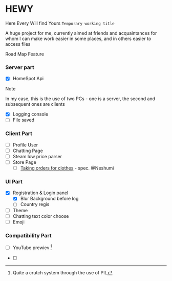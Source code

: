 # HEWY
Here Every Will find Yours ` Temporary working title `

A huge project for me, currently aimed at friends and acquaintances for whom I can make work easier in some places, and in others easier to access files






Road Map Feature 
### Server part

- [x] HomeSpot Api
> [!NOTE]
> In my case, this is the use of two PCs - one is a server, the second and subsequent ones are clients
- [x] Logging console
- [ ] File saved

### Client Part

- [ ] Profile User
- [ ] Chatting Page
- [ ] Steam low price parser
- [ ] Store Page
  - [ ] [Taking orders for clothes](https://pages.github.com/) - spec. @Neshumi
  
### UI Part

- [x] Registration & Login panel
   - [x] Blur Background before log
   - [ ] Country regis
- [ ] Theme
- [ ] Chatting text color choose
- [ ] Emoji
  
### Compatibility Part

- [ ] YouTube prewiev [^1]
[^1]: Quite a crutch system through the use of PIL
- [ ]
  
